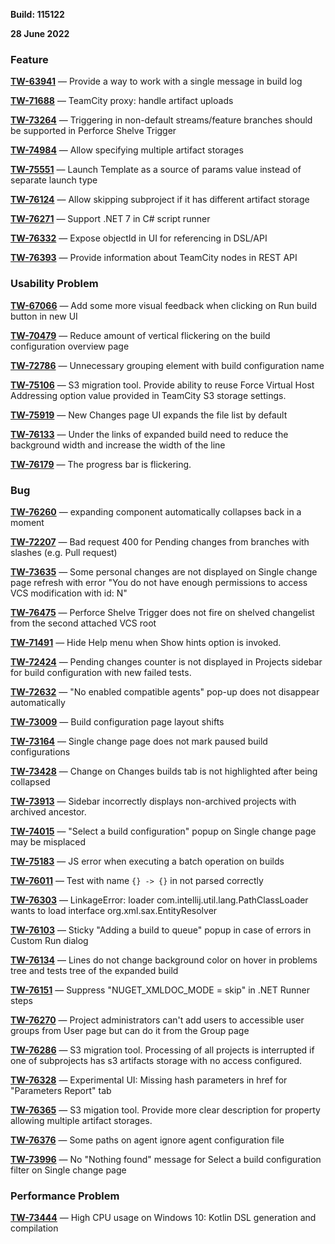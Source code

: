 [//]: # (title: TeamCity Release Notes: Build 115122)
[//]: # (auxiliary-id: TeamCity Release Notes: Build 115122;TeamCity 2022.06 Release Notes)

__Build: 115122__

__28 June 2022__

### Feature

**[TW-63941](https://youtrack.jetbrains.com/issue/TW-63941/Provide-a-way-to-work-with-a-single-message-in-build-log)** — Provide a way to work with a single message in build log

**[TW-71688](https://youtrack.jetbrains.com/issue/TW-71688/TeamCity-proxy-handle-artifact-uploads)** — TeamCity proxy: handle artifact uploads

**[TW-73264](https://youtrack.jetbrains.com/issue/TW-73264/Triggering-in-non-default-streamsfeature-branches-should-be-supported-in-Perforce-Shelve-Trigger)** — Triggering in non-default streams/feature branches should be supported in Perforce Shelve Trigger

**[TW-74984](https://youtrack.jetbrains.com/issue/TW-74984/Allow-specifying-multiple-artifact-storages)** — Allow specifying multiple artifact storages

**[TW-75551](https://youtrack.jetbrains.com/issue/TW-75551/Launch-Template-as-a-source-of-params-value-instead-of-separate-launch-type)** — Launch Template as a source of params value instead of separate launch type

**[TW-76124](https://youtrack.jetbrains.com/issue/TW-76124/Allow-skipping-subproject-if-it-has-different-artifact-storage)** — Allow skipping subproject if it has different artifact storage

**[TW-76271](https://youtrack.jetbrains.com/issue/TW-76271/Support-NET-7-in-C-script-runner)** — Support .NET 7 in C# script runner

**[TW-76332](https://youtrack.jetbrains.com/issue/TW-76332/Expose-objectId-in-UI-for-referencing-in-DSLAPI)** — Expose objectId in UI for referencing in DSL/API

**[TW-76393](https://youtrack.jetbrains.com/issue/TW-76393/Provide-information-about-TeamCity-nodes-in-REST-API)** — Provide information about TeamCity nodes in REST API

### Usability Problem

**[TW-67066](https://youtrack.jetbrains.com/issue/TW-67066/Add-some-more-visual-feedback-when-clicking-on-Run-build-button-in-new-UI)** — Add some more visual feedback when clicking on Run build button in new UI

**[TW-70479](https://youtrack.jetbrains.com/issue/TW-70479/Reduce-amount-of-vertical-flickering-on-the-build-configuration-overview-page)** — Reduce amount of vertical flickering on the build configuration overview page

**[TW-72786](https://youtrack.jetbrains.com/issue/TW-72786/Unnecessary-grouping-element-with-build-configuration-name)** — Unnecessary grouping element with build configuration name

**[TW-75106](https://youtrack.jetbrains.com/issue/TW-75106/S3-migration-tool-Provide-ability-to-reuse-Force-Virtual-Host-Addressing-option-value-provided-in-TeamCity-S3-storage-settings)** — S3 migration tool. Provide ability to reuse Force Virtual Host Addressing option value provided in TeamCity S3 storage settings.

**[TW-75919](https://youtrack.jetbrains.com/issue/TW-75919/New-Changes-page-UI-expands-the-file-list-by-default)** — New Changes page UI expands the file list by default

**[TW-76133](https://youtrack.jetbrains.com/issue/TW-76133/Under-the-links-of-expanded-build-need-to-reduce-the-background-width-and-increase-the-width-of-the-line)** — Under the links of expanded build need to reduce the background width and increase the width of the line

**[TW-76179](https://youtrack.jetbrains.com/issue/TW-76179/The-progress-bar-is-flickering)** — The progress bar is flickering.

### Bug

**[TW-76260](https://youtrack.jetbrains.com/issue/TW-76260/expanding-component-automatically-collapses-back-in-a-moment)** — expanding component automatically collapses back in a moment

**[TW-72207](https://youtrack.jetbrains.com/issue/TW-72207/Bad-request-400-for-Pending-changes-from-branches-with-slashes-eg-Pull-request)** — Bad request 400 for Pending changes from branches with slashes (e.g. Pull request)

**[TW-73635](https://youtrack.jetbrains.com/issue/TW-73635/Some-personal-changes-are-not-displayed-on-Single-change-page-refresh-with-error-You-do-not-have-enough-permissions-to-access)** — Some personal changes are not displayed on Single change page refresh with error "You do not have enough permissions to access VCS modification with id: N"

**[TW-76475](https://youtrack.jetbrains.com/issue/TW-76475/Perforce-Shelve-Trigger-does-not-fire-on-shelved-changelist-from-the-second-attached-VCS-root)** — Perforce Shelve Trigger does not fire on shelved changelist from the second attached VCS root

**[TW-71491](https://youtrack.jetbrains.com/issue/TW-71491/Hide-Help-menu-when-Show-hints-option-is-invoked)** — Hide Help menu when Show hints option is invoked.

**[TW-72424](https://youtrack.jetbrains.com/issue/TW-72424/Pending-changes-counter-is-not-displayed-in-Projects-sidebar-for-build-configuration-with-new-failed-tests)** — Pending changes counter is not displayed in Projects sidebar for build configuration with new failed tests.

**[TW-72632](https://youtrack.jetbrains.com/issue/TW-72632/No-enabled-compatible-agents-pop-up-does-not-disappear-automatically)** — "No enabled compatible agents" pop-up does not disappear automatically

**[TW-73009](https://youtrack.jetbrains.com/issue/TW-73009/Build-configuration-page-layout-shifts)** — Build configuration page layout shifts

**[TW-73164](https://youtrack.jetbrains.com/issue/TW-73164/Single-change-page-does-not-mark-paused-build-configurations)** — Single change page does not mark paused build configurations

**[TW-73428](https://youtrack.jetbrains.com/issue/TW-73428/Change-on-Changes-builds-tab-is-not-highlighted-after-being-collapsed)** — Change on Changes builds tab is not highlighted after being collapsed

**[TW-73913](https://youtrack.jetbrains.com/issue/TW-73913/Sidebar-incorrectly-displays-non-archived-projects-with-archived-ancestor)** — Sidebar incorrectly displays non-archived projects with archived ancestor.

**[TW-74015](https://youtrack.jetbrains.com/issue/TW-74015/Select-a-build-configuration-popup-on-Single-change-page-may-be-misplaced)** — "Select a build configuration" popup on Single change page may be misplaced

**[TW-75183](https://youtrack.jetbrains.com/issue/TW-75183/JS-error-when-executing-a-batch-operation-on-builds)** — JS error when executing a batch operation on builds

**[TW-76011](https://youtrack.jetbrains.com/issue/TW-76011/Test-with-name-in-not-parsed-correctly)** — Test with name `{} -> {}` in not parsed correctly

**[TW-76303](https://youtrack.jetbrains.com/issue/TW-76303/LinkageError-loader-comintellijutillangPathClassLoader-wants-to-load-interface-orgxmlsaxEntityResolver)** — LinkageError: loader com.intellij.util.lang.PathClassLoader wants to load interface org.xml.sax.EntityResolver

**[TW-76103](https://youtrack.jetbrains.com/issue/TW-76103/Sticky-Adding-a-build-to-queue-popup-in-case-of-errors-in-Custom-Run-dialog)** — Sticky "Adding a build to queue" popup in case of errors in Custom Run dialog

**[TW-76134](https://youtrack.jetbrains.com/issue/TW-76134/Lines-do-not-change-background-color-on-hover-in-problems-tree-and-tests-tree-of-the-expanded-build)** — Lines do not change background color on hover in problems tree and tests tree of the expanded build

**[TW-76151](https://youtrack.jetbrains.com/issue/TW-76151/Suppress-NUGETXMLDOCMODE-skip-in-NET-Runner-steps)** — Suppress "NUGET_XMLDOC_MODE = skip" in .NET Runner steps

**[TW-76270](https://youtrack.jetbrains.com/issue/TW-76270/Project-administrators-cant-add-users-to-accessible-user-groups-from-User-page-but-can-do-it-from-the-Group-page)** — Project administrators can't add users to accessible user groups from User page but can do it from the Group page

**[TW-76286](https://youtrack.jetbrains.com/issue/TW-76286/S3-migration-tool-Processing-of-all-projects-is-interrupted-if-one-of-subprojects-has-s3-artifacts-storage-with-no-access)** — S3 migration tool. Processing of all projects is interrupted if one of subprojects has s3 artifacts storage with no access configured.

**[TW-76328](https://youtrack.jetbrains.com/issue/TW-76328/Experimental-UI-Missing-hash-parameters-in-href-for-Parameters-Report-tab)** — Experimental UI: Missing hash parameters in href for "Parameters Report" tab

**[TW-76365](https://youtrack.jetbrains.com/issue/TW-76365/S3-migation-tool-Provide-more-clear-description-for-property-allowing-multiple-artifact-storages)** — S3 migation tool. Provide more clear description for property allowing multiple artifact storages.

**[TW-76376](https://youtrack.jetbrains.com/issue/TW-76376/Some-paths-on-agent-ignore-agent-configuration-file)** — Some paths on agent ignore agent configuration file

**[TW-73996](https://youtrack.jetbrains.com/issue/TW-73996/No-Nothing-found-message-for-Select-a-build-configuration-filter-on-Single-change-page)** — No "Nothing found" message for Select a build configuration filter on Single change page

### Performance Problem

**[TW-73444](https://youtrack.jetbrains.com/issue/TW-73444/High-CPU-usage-on-Windows-10-Kotlin-DSL-generation-and-compilation)** — High CPU usage on Windows 10: Kotlin DSL generation and compilation












